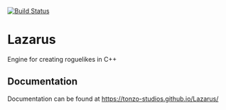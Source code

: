[![Build Status](https://travis-ci.org/tonzo-studios/Lazarus.svg?branch=master)](https://travis-ci.org/tonzo-studios/Lazarus)

# Lazarus
Engine for creating roguelikes in C++

## Documentation
Documentation can be found at https://tonzo-studios.github.io/Lazarus/

